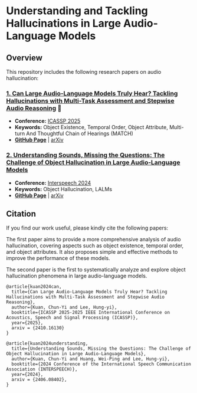 # Understanding and Tackling Hallucinations in Large Audio-Language Models

## Overview
This repository includes the following research papers on audio hallucination:

### [1. Can Large Audio-Language Models Truly Hear? Tackling Hallucinations with Multi-Task Assessment and Stepwise Audio Reasoning](icassp2025/README.md) 🚀
- **Conference:** [ICASSP 2025](https://2025.ieeeicassp.org/)
- **Keywords:** Object Existence, Temporal Order, Object Attribute, Multi-turn And Thoughtful Chain of Hearings (MATCH)
- **[GitHub Page](icassp2025/README.md)** | [arXiv](https://arxiv.org/abs/2410.16130)

### [2. Understanding Sounds, Missing the Questions: The Challenge of Object Hallucination in Large Audio-Language Models](interspeech2024/README.md)
- **Conference:** [Interspeech 2024]((https://interspeech2024.org/))
- **Keywords:** Object Hallucination, LALMs
- **[GitHub Page](interspeech2024/README.md)** | [arXiv](https://arxiv.org/abs/2406.08402)


## Citation
If you find our work useful, please kindly cite the following papers:

The first paper aims to provide a more comprehensive analysis of audio hallucination, covering aspects such as object existence, temporal order, and object attributes. It also proposes simple and effective methods to improve the performance of these models.

The second paper is the first to systematically analyze and explore object hallucination phenomena in large audio-language models.

```
@article{kuan2024can,
  title={Can Large Audio-Language Models Truly Hear? Tackling Hallucinations with Multi-Task Assessment and Stepwise Audio Reasoning},
  author={Kuan, Chun-Yi and Lee, Hung-yi},
  booktitle={ICASSP 2025-2025 IEEE International Conference on Acoustics, Speech and Signal Processing (ICASSP)},
  year={2025},
  arxiv = {2410.16130}
}

```

```
@article{kuan2024understanding,
  title={Understanding Sounds, Missing the Questions: The Challenge of Object Hallucination in Large Audio-Language Models},
  author={Kuan, Chun-Yi and Huang, Wei-Ping and Lee, Hung-yi},
  booktitle={2024 Conference of the International Speech Communication Association (INTERSPEECH)},
  year={2024},
  arxiv = {2406.08402},
}
```